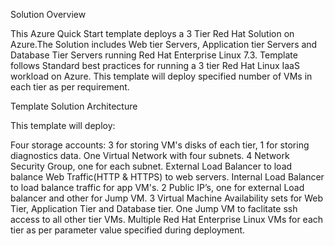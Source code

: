 Solution Overview

This Azure Quick Start template deploys a 3 Tier Red Hat Solution on Azure.The Solution includes Web tier Servers, Application tier Servers and Database Tier Servers running Red Hat Enterprise Linux 7.3. Template follows Standard best practices for running a 3 tier Red Hat Linux IaaS workload on Azure. This template will deploy specified number of VMs in each tier as per requirement.

Template Solution Architecture

This template will deploy:

Four storage accounts: 3 for storing VM's disks of each tier, 1 for storing diagnostics data.
One Virtual Network with four subnets.
4 Network Security Group, one for each subnet.
External Load Balancer to load balance Web Traffic(HTTP & HTTPS) to web servers.
Internal Load Balancer to load balance traffic for app VM's.
2 Public IP’s, one for external Load balancer and other for Jump VM.
3 Virtual Machine Availability sets for Web Tier, Application Tier and Database tier.
One Jump VM to faclitate ssh access to all other tier VMs.
Multiple Red Hat Enterprise Linux VMs for each tier as per parameter value specified during deployment.
